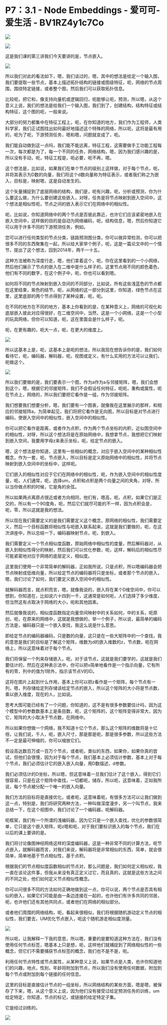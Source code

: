 # P7：3.1 - Node Embeddings - 爱可可-爱生活 - BV1RZ4y1c7Co

![](img/f0284d0effafa9c831fab56e96560119_0.png)

![](img/f0284d0effafa9c831fab56e96560119_1.png)

这是我们课的第三讲我们今天要讲的是，节点嵌入。

![](img/f0284d0effafa9c831fab56e96560119_3.png)

所以我们对此的看法如下，嗯，我们谈过的，嗯，其中的想法是给定一个输入图，我们要提取一些节点，基本上描述拓扑结构的链接或图级特征，呃，网络的节点周围，围绕特定链接，或者整个图，然后我们可以获取拓扑信息。

比较呃，把它和，像支持向量机或逻辑回归，呃能够让呃，预测，所以嗯，从这个意义上说，我们的想法是给我们一个输入图，我们到了，创建结构，结构特征或结构特征，这个图的呃，一般来说。

大部分的努力都集中在特征工程上，呃，在你知道的地方，我们作为工程师，人类科学家，我们正试图找出如何最好地描述这个特殊的网络，所以呃，这将是最有用的，呃为了呃，下游预测任务，嗯和嗯，问题就变成了，呃。

我们能自动做到这一点吗，我们能不能远离，特征工程，这需要做手工功能工程每一次，每次都是为了，每一个不同的任务，网络结构，嗯，因为我们感兴趣的是，所以没有手动，呃，特征工程是，呃必要，呃不再，嗯。

这个想法是，比如说，如果我们在单个节点的级别上这样做，对于每个节点，呃，并将其表示为D数的向量，我们将这个d数向量称为特征表示，或者我们称之为嵌入，目标是，映射嗯，这是自动发生的。

这个矢量捕捉到了底层网络的结构，我们是，呃有兴趣，呃，分析或预测，你为什么要这么做，为什么要创建这些嵌入，对呀，任务是将节点映射到嵌入空间中，这个想法是相似性呃，节点之间的嵌入表示它们在网络中的相似性。

呃，比如说，你知道网络中的两个节点是否彼此靠近，也许它们应该紧密地嵌入在嵌入空间中，这样做的目的是自动为网络编码，呃，结构信息，嗯，然后你知道它可以用于许多不同的下游预测任务，例如。

您可以进行任何类型的节点分类，链路预测图分类，你可以做异常检测，你可以把很多不同的东西聚集在一起，所以给大家举个例子，呃，这是一篇论文中的一个情节，提出了这个想法，回到2014年，两千一十五。

这种方法被称为深度行走，嗯，他们拿着这个，呃，你在这里看到的一个小网络，然后他们展示了节点的嵌入在二维中是什么样子的，这里节点用不同的颜色着色，他们有不同的数字，在这个例子中，呃，你也可以看到嗯。

如何将不同的节点映射到嵌入空间的不同部分，比如说，所有这些浅蓝色的节点都在这里结束，紫色的结节，呃，从网络的这一部分到这里，你知道，绿色节点在这里，这里底部的两个节点得到了某种设置，呃，呃。

在不同的地方在不同的地方，基本上你看到的是，在某种意义上，网络的可视化和底层嵌入彼此对应得很好，在二维空间中，当然，这是一个小网络，这是一个小型的玩具网络，但你可以知道，呃，这在里面会是什么样子，呃。

呃，在更有趣的，呃大一点，呃，在更大的维度上。

![](img/f0284d0effafa9c831fab56e96560119_5.png)

所以这基本上是，呃，这基本上是呃的想法，所以我现在想告诉你的是，我们如何看待它，呃，编码器，解码器，呃，视图或定义，有什么实用的方法可以让我们，呃做这个。



![](img/f0284d0effafa9c831fab56e96560119_7.png)

所以我们要做的是，我们要表示一个图，作为a作为a与邻接矩阵，嗯，我们会想到这个，嗯，根据它的邻接矩阵，我们不会假设任何特征，呃呃，重构或属性，呃在节点上，网络的，所以我们要把它看作是一组，作为邻接矩阵。

我们想要我们想要分析，嗯，我们要有一个图表，就像我在这里展示的那样，和相应的邻接矩阵a，为简单起见，我们将把它看作是无向图，所以目标是对节点进行编码，使嵌入空间中的相似性，嵌入空间中的相似性。

你可以把它看作是距离，或者作为点积，作为两个节点坐标的内积，近似图空间中的相似性，对呀，所以这个想法将是在原始网络中，我想拿节点，我想把它们映射到嵌入空间，我要用字母z来表示坐标，呃，给定节点的嵌入。

嗯，这个想法是你知道，这里有一些相似的概念，对应于嵌入空间中的某种相似性概念，作为一套，呃，节点嵌入，所以目标是定义原始网络中的相似性，并将节点映射到嵌入空间中的坐标中，这样呃。

它们嵌入的相似性对应于它们在网络中的相似性，呃，作为嵌入空间中的相似性度量，呃，人们通常，呃，选择um，点积和点积是两个向量之间的夹角，对呀，所以当你做点积的时候，它是角的余弦。

所以如果两点离原点很近或者方向相同，他们有，嗯高，呃，点积，如果它们是正交的，所以有一个90度角，呃，然后它们就尽可能的不一样，因为点积会是，呃，零，所以这就是我的想法。

所以现在我们需要定义的是我们需要定义这个概念，原网络的相似性，我们需要定义，然后一个目标函数将相似性与呃嵌入联系起来，这就是我们要做的，呃，在这次讲座中，所以总结一下，编码器映射节点，呃，到嵌入。

我们需要定义一个节点相似度函数，原始网络中相似性的度量，然后解码器对，从嵌入到相似性得分的映射，然后我们可以优化参数，呃，这样，解码后的相似性尽可能紧密地对应于网络的底层定义，相似度。

这里我们使用一个非常简单的解码器，正如我所说，只是点积，所以嗯编码器会把节点映射成低维向量，所以给定节点的编码器将只是坐标，或者那个节点的嵌入，嗯，我们讨论了如何，我们要定义嵌入空间中的相似性。

就解码器而言，就点积而言，嗯，就像我说的，嵌入将在某个D维空间中，你可以想到，你知道在，比如说六十四到一千，这通常是如何呃，人们选择了多少维度，但当然这有点取决于网络的大小，呃和其他因素。

然后就像我说的，相似度函数指定向量空间映射中的关系如何，中的关系，呃原创，呃，在原来的网络中，这就是我想做的，举一个例子，所以说，最简单的编码方法是，编码器只是一个嵌入查找，我这么说是什么意思。

即给定节点的编码器编码，只是数的向量，这只是在一些大矩阵中的一个查找，我的意思是我们的目标是了解这个矩阵，维数为d的嵌入维数的z，节点数，呃在网络上，所以这意味着对于每个节点。

我们将保留一个列来存储嵌入，呃，对于该节点，这就是我们要学的，这就是我们要估计的，然后在这种表示法中，你可以把v简单地看作是一个指示向量，它有所有的零，列中的值为1除外，指示该节点V的ID。

这将在图片上起到什么作用，基本上你可以把z看作是一个矩阵，每个节点有一列，嗯，列存储给定列存储该给定节点的嵌入，所以这个矩阵的大小将是节点数，乘以嵌入维度，现在的人，比如说。

思考大图可能已经有了一个问题，你知道的，这不是有很多参数要估计吗，因为这个模型中的参数数基本上是条目数，呃，这个矩阵的，这个矩阵变得非常大，因为它，矩阵的大小取决于节点数，在网络中。

所以如果你想做一个网络，我不知道十亿个节点，那么这个矩阵的维数将是十亿倍，让我们说，千人，呃，嵌入尺寸，那是那是呃，那是很多参数，所以这些方法不一定是最可伸缩的，你可以缩放它们。

假设高达数百万或一百万个节点，或者呃，类似的东西，如果你，如果你真的尝试，但他们会很慢，因为对于每个节点，我们基本上必须估计参数，基本上对于每个节点，我们必须估计它的嵌入嵌入向量，用D数描述，d参数。

我们必须估计的D坐标，所以嗯，但这意味着一旦我们估计了这个嵌入，得到它们很容易，只是在这个矩阵中查找，一切都呃，储存，所以呃，这意味着，正如我所说，每个节点被分配一个唯一的嵌入向量。

我们方法的目标将是直接优化，或者呃，这意味着呃，有很多方法可以让我们做到这一点，特别是，我们将研究两种方法，一种叫做深度漫步，另一个叫节点，我来总结一下，在这个视图中，我们讨论了一个编码器，呃解码器。

呃框架，我们有一个所谓的浅编码器，因为它只是一个嵌入查找，优化的参数很简单，它只是这个嵌入矩阵，呃z嗯和呃，对于我们要标识嵌入的每个节点，我们在以后的课上要讲的是。

我们将讨论像图神经网络这样的深度编码器，这是一种非常不同的计算方法，呃节点嵌入，就解码器而言，对我们来说，解码器将是非常相似的东西，简单，就会很简单，简单地基于节点相似性，基于点积。

根据我们的节点相似度函数相似的节点对，那么问题是，我们如何定义相似权，我一直在谈论这件事，但我从来没有真正定义过它，而且真的，这就是这些方法之间的不同之处，他们如何定义节点相似性概念。

你可以问很多不同的方法如何正确地做到这一点，你可以说，两个节点是否具有相似的嵌入，如果它们可能是由一条边连接在一起的，也许他们有许多共同的邻居，呃，也许他们还有其他共同点，或者他们在网络的相似部分。

或者他们周围的网络结构，呃，看起来很相似，我们将根据随机游动定义节点的相似性，我们要去，UM优化节点嵌入，呃这个随机游走相似度测量。



![](img/f0284d0effafa9c831fab56e96560119_9.png)

所以呃，让我解释一下我的意思，所以嗯，重要的是要知道这种方法在，我们没有使用任何节点标签，嗯基本上只是想，呃，这样他们就捕捉到了网络相似性的一些概念，但它们不需要捕获节点标签的概念，我们也不是不是，呃。

利用任何节点特性或节点属性，从某种意义上说，如果节点是人类，也许你知道他们的兴趣，地点，性别，年龄将附加到节点，所以我们没有使用任何数据，附加到每个节点或附加到每个链接的任何信息。

这里的目标是直接估计节点的一组坐标，所以网络结构的某些方面，嗯是嗯，被保存了下来，嗯，从这个意义上说，因为他们没有接受过给定预测任务的训练，um给定特定，你知道，节点的标记，或链接的给定特定子集。

它是经过训练的。

![](img/f0284d0effafa9c831fab56e96560119_11.png)